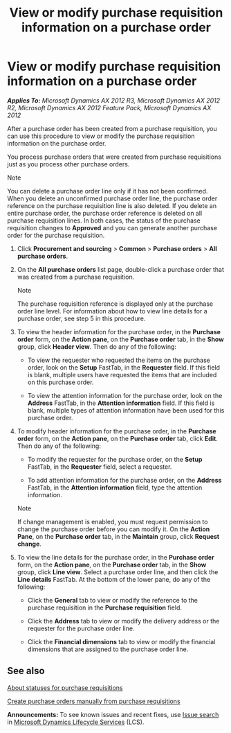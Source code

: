 ﻿---
title: View or modify purchase requisition information on a purchase order
TOCTitle: View or modify purchase requisition information on a purchase order
ms:assetid: db0a7935-c848-4c02-8d11-5417ce5d35a1
ms:mtpsurl: https://technet.microsoft.com/en-us/library/Gg243189(v=AX.60)
ms:contentKeyID: 36687402
ms.date: 04/18/2014
mtps_version: v=AX.60
f1_keywords:
- purchase order
- modify purchase requisition
---

# View or modify purchase requisition information on a purchase order 


_**Applies To:** Microsoft Dynamics AX 2012 R3, Microsoft Dynamics AX 2012 R2, Microsoft Dynamics AX 2012 Feature Pack, Microsoft Dynamics AX 2012_

After a purchase order has been created from a purchase requisition, you can use this procedure to view or modify the purchase requisition information on the purchase order.

You process purchase orders that were created from purchase requisitions just as you process other purchase orders.


> [!NOTE]
> <P>You can delete a purchase order line only if it has not been confirmed. When you delete an unconfirmed purchase order line, the purchase order reference on the purchase requisition line is also deleted. If you delete an entire purchase order, the purchase order reference is deleted on all purchase requisition lines. In both cases, the status of the purchase requisition changes to <STRONG>Approved</STRONG> and you can generate another purchase order for the purchase requisition.</P>



1.  Click **Procurement and sourcing** \> **Common** \> **Purchase orders** \> **All purchase orders**.

2.  On the **All purchase orders** list page, double-click a purchase order that was created from a purchase requisition.
    

    > [!NOTE]
    > <P>The purchase requisition reference is displayed only at the purchase order line level. For information about how to view line details for a purchase order, see step 5 in this procedure.</P>



3.  To view the header information for the purchase order, in the **Purchase order** form, on the **Action pane**, on the **Purchase order** tab, in the **Show** group, click **Header view**. Then do any of the following:
    
      - To view the requester who requested the items on the purchase order, look on the **Setup** FastTab, in the **Requester** field. If this field is blank, multiple users have requested the items that are included on this purchase order.
    
      - To view the attention information for the purchase order, look on the **Address** FastTab, in the **Attention information** field. If this field is blank, multiple types of attention information have been used for this purchase order.

4.  To modify header information for the purchase order, in the **Purchase order** form, on the **Action pane**, on the **Purchase order** tab, click **Edit**. Then do any of the following:
    
      - To modify the requester for the purchase order, on the **Setup** FastTab, in the **Requester** field, select a requester.
    
      - To add attention information for the purchase order, on the **Address** FastTab, in the **Attention information** field, type the attention information.
    

    > [!NOTE]
    > <P>If change management is enabled, you must request permission to change the purchase order before you can modify it. On the <STRONG>Action Pane</STRONG>, on the <STRONG>Purchase order</STRONG> tab, in the <STRONG>Maintain</STRONG> group, click <STRONG>Request change</STRONG>.</P>



5.  To view the line details for the purchase order, in the **Purchase order** form, on the **Action pane**, on the **Purchase order** tab, in the **Show** group, click **Line view**. Select a purchase order line, and then click the **Line details** FastTab. At the bottom of the lower pane, do any of the following:
    
      - Click the **General** tab to view or modify the reference to the purchase requisition in the **Purchase requisition** field.
    
      - Click the **Address** tab to view or modify the delivery address or the requester for the purchase order line.
    
      - Click the **Financial dimensions** tab to view or modify the financial dimensions that are assigned to the purchase order line.

## See also

[About statuses for purchase requisitions](about-statuses-for-purchase-requisitions.md)

[Create purchase orders manually from purchase requisitions](create-purchase-orders-manually-from-purchase-requisitions.md)

  
**Announcements:** To see known issues and recent fixes, use [Issue search](http://go.microsoft.com/fwlink/?linkid=389258) in [Microsoft Dynamics Lifecycle Services](http://go.microsoft.com/fwlink/?linkid=306505) (LCS).

